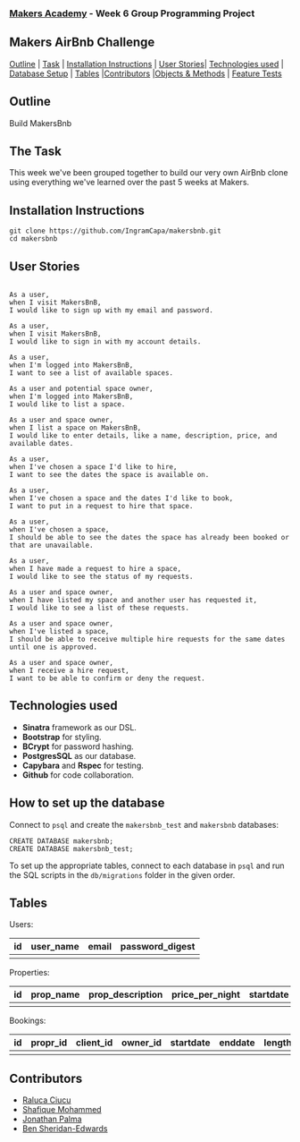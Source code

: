 ### [Makers Academy](http://www.makersacademy.com) - Week 6 Group Programming Project

Makers AirBnb Challenge 
-

[Outline](#Outline) | [Task](#Task) | [Installation Instructions](#Installation) | [User Stories](#Story)| [Technologies used](#Technologies) | [Database Setup](#Database) | [Tables](#Tables) |[Contributors](#Contributors) |[Objects & Methods](#Methods) | [Feature Tests](#Feature_Tests) 

## <a name="Outline">Outline</a>
 
Build MakersBnb

## <a name="Task">The Task</a>

This week we've been grouped together to build our very own AirBnb clone using everything we've learned over the past 5 weeks at Makers.

## <a name="Installation">Installation Instructions</a>

```
git clone https://github.com/IngramCapa/makersbnb.git
cd makersbnb
```

## <a name="Story">User Stories</a>

```

As a user, 
when I visit MakersBnB,
I would like to sign up with my email and password.

As a user,
when I visit MakersBnB,
I would like to sign in with my account details.

As a user,
when I'm logged into MakersBnB, 
I want to see a list of available spaces.

As a user and potential space owner,
when I'm logged into MakersBnB, 
I would like to list a space.

As a user and space owner,
when I list a space on MakersBnB,
I would like to enter details, like a name, description, price, and available dates.

As a user,
when I've chosen a space I'd like to hire, 
I want to see the dates the space is available on.

As a user,
when I've chosen a space and the dates I'd like to book,
I want to put in a request to hire that space.

As a user,
when I've chosen a space,
I should be able to see the dates the space has already been booked or that are unavailable.

As a user,
when I have made a request to hire a space,
I would like to see the status of my requests. 

As a user and space owner,
when I have listed my space and another user has requested it, 
I would like to see a list of these requests.

As a user and space owner,
when I've listed a space,
I should be able to receive multiple hire requests for the same dates until one is approved. 

As a user and space owner,
when I receive a hire request, 
I want to be able to confirm or deny the request. 

```

## <a name="Technologies">Technologies used</a>


* **Sinatra** framework as our DSL.
* **Bootstrap** for styling.
* **BCrypt** for password hashing.
* **PostgresSQL** as our database.
* **Capybara** and **Rspec** for testing.
* **Github** for code collaboration.

## <a name="Database">How to set up the database</a>

Connect to `psql` and create the `makersbnb_test` and `makersbnb` databases:

```
CREATE DATABASE makersbnb;
CREATE DATABASE makersbnb_test;
```

To set up the appropriate tables, connect to each database in `psql` and run the SQL scripts in the `db/migrations` folder in the given order.

## <a name="Tables">Tables</a>

Users:

| id     | user_name | email | password_digest |
|--------|-----------|-------|-----------------|
|        |           |       |                 | 

Properties:

| id     | prop_name | prop_description | price_per_night | startdate | enddate | owner_id |
|--------|-----------|------------------|-----------------|-----------|---------|----------|
|        |           |                  |                 |           |         |          |

Bookings: 

| id |  propr_id  |  client_id  | owner_id |  startdate  |  enddate  | length_of_stay | total_price | confirmation |
|----|------------|-------------|----------|-------------|-----------|----------------|-------------|--------------|
|    |            |             |          |             |           |                |             |              |  


## <a name="Contributors">Contributors</a>

* [Raluca Ciucu](https://github.com/IngramCapa)
* [Shafique Mohammed](https://github.com/shafali03)
* [Jonathan Palma](https://github.com/JonathanPalma-code)
* [Ben Sheridan-Edwards](https://github.com/BenSheridanEdwards)

